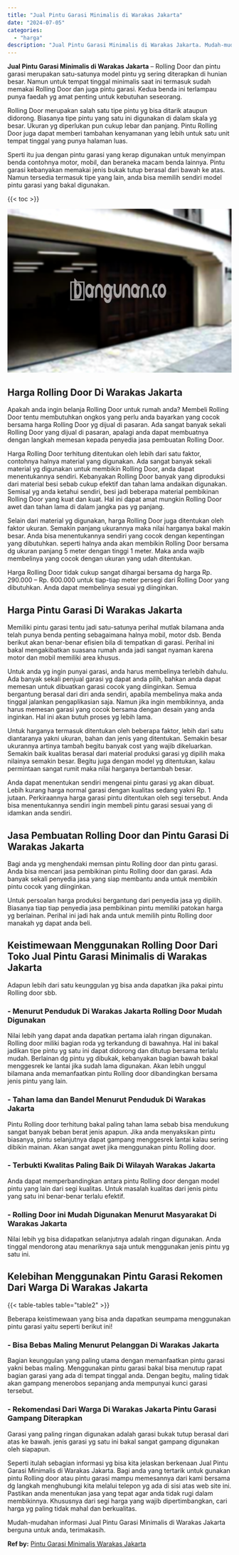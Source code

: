 ```yaml
---
title: "Jual Pintu Garasi Minimalis di Warakas Jakarta"
date: "2024-07-05"
categories: 
  - "harga"
description: "Jual Pintu Garasi Minimalis di Warakas Jakarta. Mudah-mudahan informasi Jual Pintu Garasi Minimalis di Warakas Jakarta berguna untuk anda, terimakasih...."
---
```


**Jual Pintu Garasi Minimalis di Warakas Jakarta** – Rolling Door dan pintu garasi merupakan satu-satunya model pintu yg sering diterapkan di hunian besar. Namun untuk tempat tinggal minimalis saat ini termasuk sudah memakai Rolling Door dan juga pintu garasi. Kedua benda ini terlampau punya faedah yg amat penting untuk kebutuhan seseorang.

Rolling Door merupakan salah satu tipe pintu yg bisa ditarik ataupun didorong. Biasanya tipe pintu yang satu ini digunakan di dalam skala yg besar. Ukuran yg diperlukan pun cukup lebar dan panjang. Pintu Rolling Door juga dapat memberi tambahan kenyamanan yang lebih untuk satu unit tempat tinggal yang punya halaman luas.

Sperti itu jua dengan pintu garasi yang kerap digunakan untuk menyimpan benda contohnya motor, mobil, dan beraneka macam benda lainnya. Pintu garasi kebanyakan memakai jenis bukak tutup berasal dari bawah ke atas. Namun tersedia termasuk tipe yang lain, anda bisa memilih sendiri model pintu garasi yang bakal digunakan.

{{< toc >}}

![Jual Pintu Garasi Minimalis di Warakas Jakarta](/images/pintu-garasi-26.png)

## Harga Rolling Door Di Warakas Jakarta

Apakah anda ingin belanja Rolling Door untuk rumah anda? Membeli Rolling Door tentu membutuhkan ongkos yang perlu anda bayarkan yang cocok bersama harga Rolling Door yg dijual di pasaran. Ada sangat banyak sekali Rolling Door yang dijual di pasaran, apalagi anda dapat membuatnya dengan langkah memesan kepada penyedia jasa pembuatan Rolling Door.

Harga Rolling Door terhitung ditentukan oleh lebih dari satu faktor, contohnya halnya material yang digunakan. Ada sangat banyak sekali material yg digunakan untuk membikin Rolling Door, anda dapat menentukannya sendiri. Kebanyakan Rolling Door banyak yang diproduksi dari material besi sebab cukup efektif dan tahan lama andaikan digunakan. Semisal yg anda ketahui sendiri, besi jadi beberapa material pembikinan Rolling Door yang kuat dan kuat. Hal ini dapat amat mungkin Rolling Door awet dan tahan lama di dalam jangka pas yg panjang.

Selain dari material yg digunakan, harga Rolling Door juga ditentukan oleh faktor ukuran. Semakin panjang ukurannya maka nilai harganya bakal makin besar. Anda bisa menentukannya sendiri yang cocok dengan kepentingan yang dibutuhkan. seperti halnya anda akan membikin Rolling Door bersama dg ukuran panjang 5 meter dengan tinggi 1 meter. Maka anda wajib membelinya yang cocok dengan ukuran yang udah ditentukan.

Harga Rolling Door tidak cukup sangat dihargai bersama dg harga Rp. 290.000 – Rp. 600.000 untuk tiap-tiap meter persegi dari Rolling Door yang dibutuhkan. Anda dapat membelinya sesuai yg diinginkan.

## Harga Pintu Garasi Di Warakas Jakarta

Memiliki pintu garasi tentu jadi satu-satunya perihal mutlak bilamana anda telah punya benda penting sebagaimana halnya mobil, motor dsb. Benda berikut akan benar-benar efisien bila di tempatkan di garasi. Perihal ini bakal mengakibatkan suasana rumah anda jadi sangat nyaman karena motor dan mobil memiliki area khusus.

Untuk anda yg ingin punyai garasi, anda harus membelinya terlebih dahulu. Ada banyak sekali penjual garasi yg dapat anda pilih, bahkan anda dapat memesan untuk dibuatkan garasi cocok yang diinginkan. Semua bergantung berasal dari diri anda sendiri, apabila membelinya maka anda tinggal jalankan pengaplikasian saja. Namun jika ingin membikinnya, anda harus memesan garasi yang cocok bersama dengan desain yang anda inginkan. Hal ini akan butuh proses yg lebih lama.

Untuk harganya termasuk ditentukan oleh beberapa faktor, lebih dari satu diantaranya yakni ukuran, bahan dan jenis yang ditentukan. Semakin besar ukurannya artinya tambah begitu banyak cost yang wajib dikeluarkan. Semakin baik kualitas berasal dari material produksi garasi yg dipilih maka nilainya semakin besar. Begitu juga dengan model yg ditentukan, kalau permintaan sangat rumit maka nilai harganya bertambah besar.

Anda dapat menentukan sendiri mengenai pintu garasi yg akan dibuat. Lebih kurang harga normal garasi dengan kualitas sedang yakni Rp. 1 jutaan. Perkiraannya harga garasi pintu ditentukan oleh segi tersebut. Anda bisa menentukannya sendiri ingin membeli pintu garasi sesuai yang di idamkan anda sendiri.

## Jasa Pembuatan Rolling Door dan Pintu Garasi Di Warakas Jakarta

Bagi anda yg menghendaki memsan pintu Rolling door dan pintu garasi. Anda bisa mencari jasa pembikinan pintu Rolling door dan garasi. Ada banyak sekali penyedia jasa yang siap membantu anda untuk membikin pintu cocok yang diinginkan.

Untuk persoalan harga produksi bergantung dari penyedia jasa yg dipilih. Biasanya tiap tiap penyedia jasa pembikinan pintu memiliki patokan harga yg berlainan. Perihal ini jadi hak anda untuk memilih pintu Rolling door manakah yg dapat anda beli.

## Keistimewaan Menggunakan Rolling Door Dari Toko Jual Pintu Garasi Minimalis di Warakas Jakarta

Adapun lebih dari satu keunggulan yg bisa anda dapatkan jika pakai pintu Rolling door sbb.

### \- Menurut Penduduk Di Warakas Jakarta Rolling Door Mudah Digunakan

Nilai lebih yang dapat anda dapatkan pertama ialah ringan digunakan. Rolling door miliki bagian roda yg terkandung di bawahnya. Hal ini bakal jadikan tipe pintu yg satu ini dapat didorong dan ditutup bersama terlalu mudah. Berlainan dg pintu yg dibukak, kebanyakan bagian bawah bakal menggesrek ke lantai jika sudah lama digunakan. Akan lebih unggul bilamana anda memanfaatkan pintu Rolling door dibandingkan bersama jenis pintu yang lain.

### \- Tahan lama dan Bandel Menurut Penduduk Di Warakas Jakarta

Pintu Rolling door terhitung bakal paling tahan lama sebab bisa mendukung sangat banyak beban berat jenis apapun. Jika anda menyaksikan pintu biasanya, pintu selanjutnya dapat gampang menggesrek lantai kalau sering dibikin mainan. Akan sangat awet jika menggunakan pintu Rolling door.

### \- Terbukti Kwalitas Paling Baik Di Wilayah Warakas Jakarta

Anda dapat memperbandingkan antara pintu Rolling door dengan model pintu yang lain dari segi kualitas. Untuk masalah kualitas dari jenis pintu yang satu ini benar-benar terlalu efektif.

### \- Rolling Door ini Mudah Digunakan Menurut Masyarakat Di Warakas Jakarta

Nilai lebih yg bisa didapatkan selanjutnya adalah ringan digunakan. Anda tinggal mendorong atau menariknya saja untuk menggunakan jenis pintu yg satu ini.

## Kelebihan Menggunakan Pintu Garasi Rekomen Dari Warga Di Warakas Jakarta

{{< table-tables table="table2" >}}

Beberapa keistimewaan yang bisa anda dapatkan seumpama menggunakan pintu garasi yaitu seperti berikut ini!

### \- Bisa Bebas Maling Menurut Pelanggan Di Warakas Jakarta

Bagian keunggulan yang paling utama dengan memanfaatkan pintu garasi yakni bebas maling. Menggunakan pintu garasi bakal bisa menutup rapat bagian garasi yang ada di tempat tinggal anda. Dengan begitu, maling tidak akan gampang menerobos sepanjang anda mempunyai kunci garasi tersebut.

### \- Rekomendasi Dari Warga Di Warakas Jakarta Pintu Garasi Gampang Diterapkan

Garasi yang paling ringan digunakan adalah garasi bukak tutup berasal dari atas ke bawah. jenis garasi yg satu ini bakal sangat gampang digunakan oleh siapapun.

Seperti itulah sebagian informasi yg bisa kita jelaskan berkenaan Jual Pintu Garasi Minimalis di Warakas Jakarta. Bagi anda yang tertarik untuk gunakan pintu Rolling door atau pintu garasi mampu memesannya dari kami bersama dg langkah menghubungi kita melalui telepon yg ada di sisi atas web site ini. Pastikan anda menentukan jasa yang tepat agar anda tidak rugi dalam membikinnya. Khususnya dari segi harga yang wajib dipertimbangkan, cari harga yg paling tidak mahal dan berkualitas.

Mudah-mudahan informasi Jual Pintu Garasi Minimalis di Warakas Jakarta berguna untuk anda, terimakasih.

**Ref by:** [Pintu Garasi Minimalis Warakas Jakarta](https://id.wikipedia.org/wiki/Pintu)
